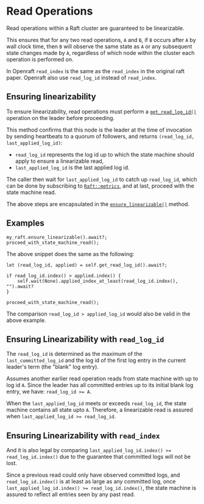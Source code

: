 # Read Operations

Read operations within a Raft cluster are guaranteed to be linearizable.

This ensures that for any two read operations,
`A` and `B`, if `B` occurs after `A` by wall clock time,
then `B` will observe the same state as `A` or any subsequent state changes made by `A`,
regardless of which node within the cluster each operation is performed on.

In Openraft `read_index` is the same as the `read_index` in the original raft paper.
Openraft also use `read_log_id` instead of `read_index`.

## Ensuring linearizability

To ensure linearizability, read operations must perform a [`get_read_log_id()`] operation on the leader before proceeding.

This method confirms that this node is the leader at the time of invocation by sending heartbeats to a quorum of followers, and returns `(read_log_id, last_applied_log_id)`:
- `read_log_id` represents the log id up to which the state machine should apply to ensure a
  linearizable read,
- `last_applied_log_id` is the last applied log id.

The caller then wait for `last_applied_log_id` to catch up `read_log_id`, which can be done by subscribing to [`Raft::metrics`],
and at last, proceed with the state machine read.

The above steps are encapsulated in the [`ensure_linearizable()`] method.

## Examples

```ignore
my_raft.ensure_linearizable().await?;
proceed_with_state_machine_read();
```

The above snippet does the same as the following:

```ignore
let (read_log_id, applied) = self.get_read_log_id().await?;

if read_log_id.index() > applied.index() {
    self.wait(None).applied_index_at_least(read_log_id.index(), "").await?
}

proceed_with_state_machine_read();
```

The comparison `read_log_id > applied_log_id` would also be valid in the above example.


## Ensuring Linearizability with `read_log_id`

The `read_log_id` is determined as the maximum of the `last_committed_log_id` and the
log id of the first log entry in the current leader's term (the "blank" log entry).

Assumes another earlier read operation reads from state machine with up to log id `A`.
Since the leader has all committed entries up to its initial blank log entry,
we have: `read_log_id >= A`.

When the `last_applied_log_id` meets or exceeds `read_log_id`,
the state machine contains all state upto `A`. Therefore, a linearizable read is assured
when `last_applied_log_id >= read_log_id`.


## Ensuring Linearizability with `read_index`

And it is also legal by comparing `last_applied_log_id.index() >= read_log_id.index()`
due to the guarantee that committed logs will not be lost.

Since a previous read could only have observed committed logs, and `read_log_id.index()` is
at least as large as any committed log, once `last_applied_log_id.index() >= read_log_id.index()`, the state machine is assured to reflect all entries seen by any past read.


[`ensure_linearizable()`]: crate::Raft::ensure_linearizable
[`get_read_log_id()`]: crate::Raft::get_read_log_id
[`Raft::metrics`]: crate::Raft::metrics
